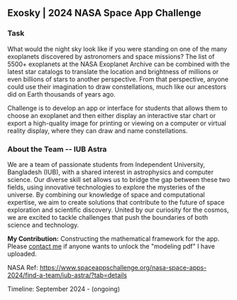 ## Exosky | 2024 NASA Space App Challenge 

### Task
What would the night sky look like if you were standing on one of the many exoplanets discovered by astronomers and space missions? The list of 5500+ exoplanets at the NASA Exoplanet Archive can be combined with the latest star catalogs to translate the location and brightness of millions or even billions of stars to another perspective. From that perspective, anyone could use their imagination to draw constellations, much like our ancestors did on Earth thousands of years ago. 

Challenge is to develop an app or interface for students that allows them to choose an exoplanet and then either display an interactive star chart or export a high-quality image for printing or viewing on a computer or virtual reality display, where they can draw and name constellations. 

### About the Team -- IUB Astra
We are a team of passionate students from Independent University, Bangladesh (IUB), with a shared interest in astrophysics and computer science. Our diverse skill set allows us to bridge the gap between these two fields, using innovative technologies to explore the mysteries of the universe. By combining our knowledge of space and computational expertise, we aim to create solutions that contribute to the future of space exploration and scientific discovery. United by our curiosity for the cosmos, we are excited to tackle challenges that push the boundaries of both science and technology.

**My Contribution:** Constructing the mathematical framework for the app. Please [contact me](www.mdfardin.xyz) if anyone wants to unlock the "modeling pdf" I have uploaded.

NASA Ref: https://www.spaceappschallenge.org/nasa-space-apps-2024/find-a-team/iub-astra/?tab=details

Timeline: September 2024 - (ongoing)

